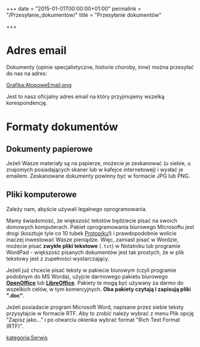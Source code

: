 +++
date = "2015-01-01T00:00:00+01:00"
permalink = "/Przesyłanie_dokumentów/"
title = "Przesyłanie dokumentów"

+++

Adres email
===========

Dokumenty (opinie specjalistyczne, historie choroby, inne) można przesyłać do nas na adres:

[Grafika:AtopoweEmail.png](/Grafika:AtopoweEmail.png "wikilink")

Jest to nasz oficjalny adres email na który przyjmujemy wszelką korespondencję.

Formaty dokumentów
==================

Dokumenty papierowe
-------------------

Jeżeli Wasze materiały są na papierze, możecie je zeskanować (u siebie, u znajomych posiadających skaner lub w kafejce internetowej) i wysłać je emailem. Zeskanowane dokumenty powinny być w formacie JPG lub PNG.

Pliki komputerowe
-----------------

Zależy nam, abyście używali legalnego oprogramowania.

Mamy świadomość, że większość tekstów będziecie pisać na swoich domowych komputerach. Pakiet oprogramowania biurowego Microsoftu jest drogi (kosztuje tyle co 10 tubek [Protopiku](/atopedia/Protopic "wikilink")!) i prawdopodobnie wolicie inaczej inwestować Wasze pieniądze. Więc, zamiast pisać w Wordzie, możecie pisać **zwykłe pliki tekstowe** (`.txt`) w Notatniku lub programie WordPad - większość pisanych dokumentów jest tak prostych, że w plik tekstowy jest z zupełności wystarczający.

Jeżeli już chcecie pisać teksty w pakiecie biurowym (czyli programie podobnym do MS Worda), użyjcie darmowego pakietu biurowego **[OpenOffice](http://pl.openoffice.org)** lub **[LibreOffice](http://pl.libreoffice.org)**. Pakiety te mogą być używany za darmo do wszelkich celów, w tym komercyjnych. **Oba pakiety czytają i zapisują pliki ".doc"**.

Jeżeli posiadacie program Microsoft Word, napisane przez siebie teksty przysyłajcie w formacie RTF. Aby to zrobić należy wybrać z menu Plik opcję "Zapisz jako..." i po otwarciu okienka wybrać format "Rich Text Format (RTF)".

[kategoria:Serwis](/atopedia/kategoria:Serwis "wikilink")